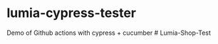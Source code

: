 # lumia-cypress-tester
 Demo of Github actions with cypress + cucumber
#   L u m i a - S h o p - T e s t  
 